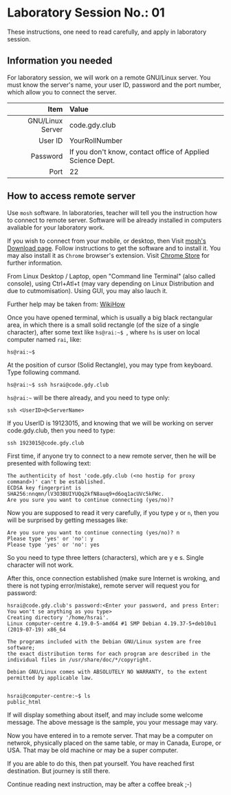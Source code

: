 # Laboratory Session No.: 01

These instructions, one need to read carefully, and apply in laboratory
session.

## Information you needed

For laboratory session, we will work on a remote GNU/Linux server. You must
know the server's name, your user ID, password and the port number, which
allow you to connect the server.

| Item | Value |
| ---:|:--- |
| GNU/Linux Server | code.gdy.club |
| User ID | YourRollNumber |
| Password | If you don't know, contact office of Applied Science Dept. |
| Port | 22 |

## How to access remote server

Use `mosh` software. In laboratories, teacher will tell you the instruction
how to connect to remote server. Software will be already installed in
computers avaliable for your laboratory work.

If you wish to connect from your mobile, or desktop, then Visit [mosh's
Download page](https://mosh.org/#getting). Follow instructions to get the
software and to install it. You may also install it as `Chrome` browser's
extension. Visit [Chrome Store](https://chrome.google.com/webstore/detail/mosh/ooiklbnjmhbcgemelgfhaeaocllobloj)
for further information.

From Linux Desktop / Laptop, open "Command line Terminal" (also called
console), using Ctrl+Atl+t (may vary depending on Linux Distribution and due
to cutmomisation). Using GUI, you may also lauch it.

Further help may be taken from: [WikiHow](https://www.wikihow.com/Open-a-Terminal-Window-in-Ubuntu)

Once you have opened terminal, which is usually a big black rectangular
area, in which there is a small solid rectangle (of the size of a single
character), after some text like `hs@rai:~$ `, where `hs` is user on local
computer named `rai`, like:

	hs@rai:~$ 

At the position of cursor (Solid Rectangle), you may type from keyboard. 
Type following command.

	hs@rai:~$ ssh hsrai@code.gdy.club

`hs@rai:~` will be there already, and you need to type only:

	ssh <UserID>@<ServerName>

If you UserID is 19123015, and knowing that we will be working on server
code.gdy.club, then you need to type:

	ssh 1923015@code.gdy.club

First time, if anyone try to connect to a new remote server, then he will be
presented with following text:

	The authenticity of host 'code.gdy.club (<no hostip for proxy command>)' can't be established.
	ECDSA key fingerprint is SHA256:nnqmn/lV3O3BUIYUQq2kfN8auq9+d6oq1acUVc5kFWc.
	Are you sure you want to continue connecting (yes/no)?


Now you are supposed to read it very carefully, if you type `y` or `n`, then
you will be surprised by getting messages like:

	Are you sure you want to continue connecting (yes/no)? n
	Please type 'yes' or 'no': y
	Please type 'yes' or 'no': yes

So you need to type three letters (characters), which are y e s. Single
character will not work.

After this, once connection established (make sure Internet is wroking, and
there is not typing error/mistake), remote server will request you for
password:

	hsrai@code.gdy.club's password:<Enter your password, and press Enter: You won't se anything as you type> 
	Creating directory '/home/hsrai'.
	Linux computer-centre 4.19.0-5-amd64 #1 SMP Debian 4.19.37-5+deb10u1 (2019-07-19) x86_64
	
	The programs included with the Debian GNU/Linux system are free software;
	the exact distribution terms for each program are described in the
	individual files in /usr/share/doc/*/copyright.
	
	Debian GNU/Linux comes with ABSOLUTELY NO WARRANTY, to the extent
	permitted by applicable law.
	
	
	hsrai@computer-centre:~$ ls
	public_html


If will display something about itself, and may include some welcome
message. The above message is the sample, you your message may vary.

Now you have entered in to a remote server. That may be a computer on
netwrok, physically placed on the same table, or may in Canada, Europe, or
USA. That may be old machine or may be a super computer.

If you are able to do this, then pat yourself. You have reached first
destination. But journey is still there.

Continue reading next instruction, may be after a coffee break ;-) 

